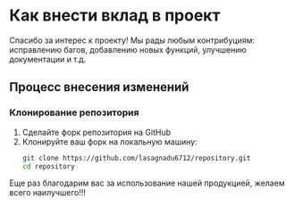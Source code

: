 # Как внести вклад в проект

Спасибо за интерес к проекту! Мы рады любым контрибуциям: исправлению багов, добавлению новых функций, улучшению документации и т.д.

## Процесс внесения изменений

### Клонирование репозитория

1. Сделайте форк репозитория на GitHub
2. Клонируйте ваш форк на локальную машину:
   ```bash
   git clone https://github.com/lasagnadu6712/repository.git
   cd repository

Еще раз благодарим вас за использование нашей продукцией, желаем всего наилучшего!!!